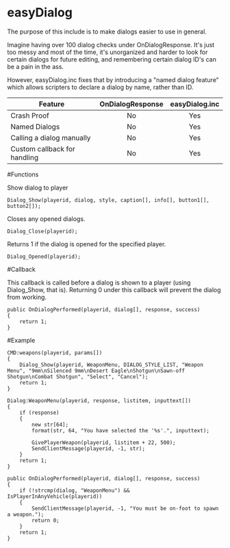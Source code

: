 # easyDialog

The purpose of this include is to make dialogs easier to use in general.

Imagine having over 100 dialog checks under OnDialogResponse. It's just too messy and most of the time, it's unorganized and harder to look for certain dialogs for future editing, and remembering certain dialog ID's can be a pain in the ass. 

However, easyDialog.inc fixes that by introducing a "named dialog feature" which allows scripters to declare a dialog by name, rather than ID.

| Feature                       | OnDialogResponse       | easyDialog.inc  |
| ----------------------------- |:----------------------:| :--------------:|
| Crash Proof                   | No                     | Yes             |
| Named Dialogs                 | No                     | Yes             |
| Calling a dialog manually     | No                     | Yes             |
| Custom callback for handling  | No                     | Yes             |

#Functions

Show dialog to player
```
Dialog_Show(playerid, dialog, style, caption[], info[], button1[], button2[]);
```

Closes any opened dialogs.
```
Dialog_Close(playerid);
```

Returns 1 if the dialog is opened for the specified player.
```
Dialog_Opened(playerid);
```

#Callback

This callback is called before a dialog is shown to a player (using Dialog_Show, that is). Returning 0 under this callback will prevent the dialog from working.
```
public OnDialogPerformed(playerid, dialog[], response, success)
{
    return 1;
}
```

#Example

```
CMD:weapons(playerid, params[])
{
    Dialog_Show(playerid, WeaponMenu, DIALOG_STYLE_LIST, "Weapon Menu", "9mm\nSilenced 9mm\nDesert Eagle\nShotgun\nSawn-off Shotgun\nCombat Shotgun", "Select", "Cancel");
    return 1;
}

Dialog:WeaponMenu(playerid, response, listitem, inputtext[])
{
    if (response)
    {
        new str[64];
        format(str, 64, "You have selected the '%s'.", inputtext);

        GivePlayerWeapon(playerid, listitem + 22, 500);
        SendClientMessage(playerid, -1, str);
    }
    return 1;
}

public OnDialogPerformed(playerid, dialog[], response, success)
{
    if (!strcmp(dialog, "WeaponMenu") && IsPlayerInAnyVehicle(playerid))
    {
        SendClientMessage(playerid, -1, "You must be on-foot to spawn a weapon.");
        return 0;
    }
    return 1;
}
```
